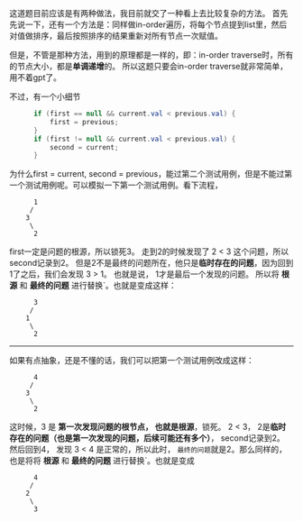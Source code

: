 这道题目前应该是有两种做法，我目前就交了一种看上去比较复杂的方法。
首先先说一下，还有一个方法是：同样做in-order遍历，将每个节点提到list里，然后对值做排序，最后按照排序的结果重新对所有节点一次赋值。

但是，不管是那种方法，用到的原理都是一样的，即：in-order traverse时，所有的节点大小，都是**单调递增**的。
所以这题只要会in-order traverse就非常简单，用不着gpt了。

不过，有一个小细节
```java
      if (first == null && current.val < previous.val) {
          first = previous;
      }
      if (first != null && current.val < previous.val) {
          second = current;
      }
```
为什么first = current, second = previous，能过第二个测试用例，但是不能过第一个测试用例呢。可以模拟一下第一个测试用例。看下流程，
```
      1
     / 
    3   
     \
      2 
```
first一定是问题的根源，所以锁死3。 走到2的时候发现了 2 < 3 这个问题，所以second记录到2。 但是2不是最终的问题所在，他只是**临时存在的问题**，因为回到1了之后，我们会发现 3 > 1。 也就是说， 1才是最后一个发现的问题。 所以将 **根源** 和 **最终的问题** 进行替换`。也就是变成这样：
```
      3
     / 
    1   
     \
      2 
```
---
如果有点抽象，还是不懂的话，我们可以把第一个测试用例改成这样：
```
      4
     / 
    3   
     \
      2 
```
这时候，3 是 **第一次发现问题的根节点， 也就是根源**，锁死。
2 < 3， 2是**临时存在的问题（也是第一次发现的问题，后续可能还有多个）**， second记录到2。 
然后回到4， 发现 3 < 4 是正常的，所以此时， `最终的问题`就是2。那么同样的， 也是将将 **根源** 和 **最终的问题** 进行替换`。也就是变成
```
      4
     / 
    2   
     \
      3 
```